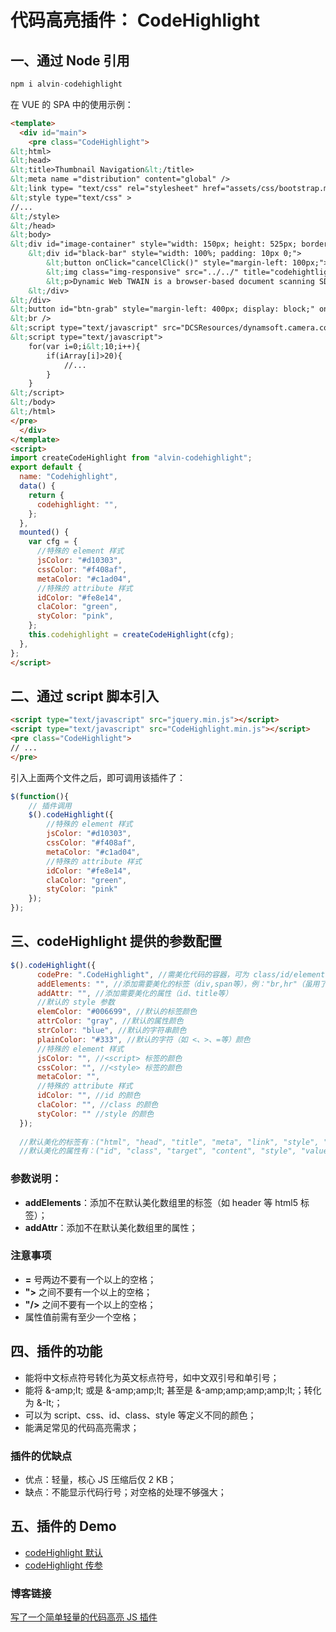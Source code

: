 ﻿# 代码高亮插件： CodeHighlight

## 一、通过 Node 引用

```javascript
npm i alvin-codehighlight
```

在 VUE 的 SPA 中的使用示例：

```html
<template>
  <div id="main">
    <pre class="CodeHighlight">
&lt;html>
&lt;head>
&lt;title>Thumbnail Navigation&lt;/title>
&lt;meta name ="distribution" content="global" />
&lt;link type= "text/css" rel="stylesheet" href="assets/css/bootstrap.min.css"/>
&lt;style type="text/css" >
//...
&lt;/style>
&lt;/head>
&lt;body>
&lt;div id="image-container" style="width: 150px; height: 525px; border: solid 1px #ddd; display: inline-block">
    &lt;div id="black-bar" style="width: 100%; padding: 10px 0;">
        &lt;button onClick="cancelClick()" style="margin-left: 100px;">cancel&lt;/button>
        &lt;img class="img-responsive" src="../../" title="codehightlight" alt="codehightlight"/>
        &lt;p>Dynamic Web TWAIN is a browser-based document scanning SDK specifically designed for web applications. &lt;/p>
    &lt;/div>
&lt;/div>
&lt;button id="btn-grab" style="margin-left: 400px; display: block;" onClick="onBtnGrabClick()">Grab a Snapshot&lt;/button>
&lt;br />
&lt;script type="text/javascript" src="DCSResources/dynamsoft.camera.config.js"> &lt;/script> 
&lt;script type="text/javascript">
	for(var i=0;i&lt;10;i++){
		if(iArray[i]>20){
			//...
		}	 
	}
&lt;/script>
&lt;/body>
&lt;/html>
</pre>
  </div>
</template>
<script>
import createCodeHighlight from "alvin-codehighlight";
export default {
  name: "Codehighlight",
  data() {
    return {
      codehighlight: "",
    };
  },
  mounted() {
    var cfg = {
      //特殊的 element 样式
      jsColor: "#d10303",
      cssColor: "#f408af",
      metaColor: "#c1ad04",
      //特殊的 attribute 样式
      idColor: "#fe8e14",
      claColor: "green",
      styColor: "pink",
    };
    this.codehighlight = createCodeHighlight(cfg);
  },
};
</script>
```

## 二、通过 script 脚本引入
```html
<script type="text/javascript" src="jquery.min.js"></script>
<script type="text/javascript" src="CodeHighlight.min.js"></script>
<pre class="CodeHighlight">
// ...
</pre>
```
引入上面两个文件之后，即可调用该插件了：
```javascript
$(function(){
	// 插件调用
	$().codeHighlight({
		//特殊的 element 样式
		jsColor: "#d10303",
		cssColor: "#f408af",
		metaColor: "#c1ad04",
		//特殊的 attribute 样式
		idColor: "#fe8e14",
		claColor: "green",
		styColor: "pink"
	});
});
```

## 三、codeHighlight 提供的参数配置

  ```javascript
  $().codeHighlight({
		codePre: ".CodeHighlight", //需美化代码的容器，可为 class/id/element
		addElements: "", //添加需要美化的标签（div,span等），例："br,hr"（虽用了正则去除空格，但标签名之间最好不要有空格）
		addAttr: "", //添加需要美化的属性（id、title等）
		//默认的 style 参数
		elemColor: "#006699", //默认的标签颜色
		attrColor: "gray", //默认的属性颜色
		strColor: "blue", //默认的字符串颜色
		plainColor: "#333", //默认的字符（如 <、>、=等）颜色
		//特殊的 element 样式
		jsColor: "", //<script> 标签的颜色
		cssColor: "", //<style> 标签的颜色
		metaColor: "",
		//特殊的 attribute 样式
		idColor: "", //id 的颜色
		claColor: "", //class 的颜色
		styColor: "" //style 的颜色
	});
	
	//默认美化的标签有：("html", "head", "title", "meta", "link", "style", "script", "body", "div", "a", "p", "span", "input", "button", "select", "option", "link", "img", "br", "ul", "ol", "li", "i", "h1", "h2", "h3", "h4")
	//默认美化的属性有：("id", "class", "target", "content", "style", "value", "alt", "title", "type", "src", "href", "rel", "dir", "lang", "name", "onBlur", "onClick", "onFocus", "onKeyUp", "onKeyDown", "onKeyPress")
  ```
### 参数说明：
- **addElements**：添加不在默认美化数组里的标签（如 header 等 html5 标签）；
- **addAttr**：添加不在默认美化数组里的属性；
  
### 注意事项
- **=** 号两边不要有一个以上的空格；
- **">** 之间不要有一个以上的空格；
- **"/>** 之间不要有一个以上的空格；
- 属性值前需有至少一个空格；
  
## 四、插件的功能
- 能将中文标点符号转化为英文标点符号，如中文双引号和单引号；
- 能将 &-amp;lt; 或是 &-amp;amp;lt; 甚至是 &-amp;amp;amp;amp;lt;；转化为 &-lt;；
- 可以为 script、css、id、class、style 等定义不同的颜色；
- 能满足常见的代码高亮需求；

### 插件的优缺点
- 优点：轻量，核心 JS 压缩后仅 2 KB；
- 缺点：不能显示代码行号；对空格的处理不够强大；

## 五、插件的 Demo
- [codeHighlight 默认](https://alvinyw.github.io/Blog/CodeHighlight/CodeHighlight.html)
- [codeHighlight 传参](https://alvinyw.github.io/Blog/CodeHighlight/CodeHighlight-2.html)

### 博客链接
[写了一个简单轻量的代码高亮 JS 插件](http://alvinwp.com/seo/1364)
